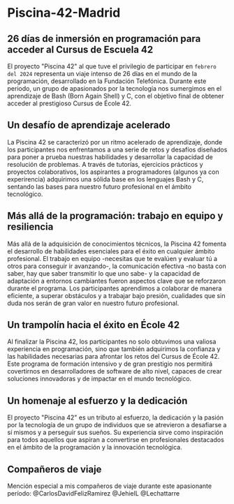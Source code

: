 # Piscina-42-Madrid
## 26 días de inmersión en programación para acceder al Cursus de Escuela 42

El proyecto "Piscina 42" al que tuve el privilegio de participar en `febrero del 2024` representa un viaje intenso de 26 días en el mundo de la programación, desarrollado en la Fundación Telefónica. Durante este periodo, un grupo de apasionados por la tecnología nos sumergimos en el aprendizaje de Bash (Born Again Shell) y C, con el objetivo final de obtener acceder al prestigioso Cursus de École 42.

## Un desafío de aprendizaje acelerado

La Piscina 42 se caracterizó por un ritmo acelerado de aprendizaje, donde los participantes nos enfrentamos a una serie de retos y desafíos diseñados para poner a prueba nuestras habilidades y desarrollar la capacidad de resolución de problemas. A través de tutorías, ejercicios prácticos y proyectos colaborativos, los aspirantes a programadores (algunos ya con experirencia) adquirimos una sólida base en los lenguajes Bash y C, sentando las bases para nuestro futuro profesional en el ámbito tecnológico.

## Más allá de la programación: trabajo en equipo y resiliencia

Más allá de la adquisición de conocimientos técnicos, la Piscina 42 fomenta el desarrollo de habilidades esenciales para el éxito en cualquier ámbito profesional. El trabajo en equipo -necesitas que te evalúen y evaluar tú a otros para conseguir ir avanzando-, la comunicación efectiva -no basta con saber, hay que saber transmitir lo que uno sabe- y la capacidad de adaptación a entornos cambiantes fueron aspectos clave que se reforzaron durante el programa. Los participantes aprendimos a colaborar de manera eficiente, a superar obstáculos y a trabajar bajo presión, cualidades que sin duda nos serán de gran valor en nuestro futuro profesional.

## Un trampolín hacia el éxito en École 42

Al finalizar la Piscina 42, los participantes no solo obtuvimos una valiosa experiencia en programación, sino que también adquirimos la confianza y las habilidades necesarias para afrontar los retos del Cursus de École 42. Este programa de formación intensivo y de gran prestigio nos permitirá covertirnos en desarrolladores de software de alto nivel, capaces de crear soluciones innovadoras y de impactar en el mundo tecnológico.

## Un homenaje al esfuerzo y la dedicación

El proyecto "Piscina 42" es un tributo al esfuerzo, la dedicación y la pasión por la tecnología de un grupo de individuos que se atrevieron a desafiarse a sí mismos y a perseguir sus sueños. Su experiencia sirve como inspiración para todos aquellos que aspiran a convertirse en profesionales destacados en el ámbito de la programación y la innovación tecnológica.

## Compañeros de viaje

Mención especial a mis compañeros de viaje durante este apasionante período: @CarlosDavidFelizRamirez @JehielL @Lechattarre

